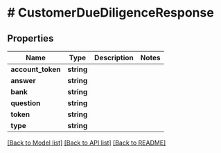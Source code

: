 # # CustomerDueDiligenceResponse

## Properties

Name | Type | Description | Notes
------------ | ------------- | ------------- | -------------
**account_token** | **string** |  |
**answer** | **string** |  |
**bank** | **string** |  |
**question** | **string** |  |
**token** | **string** |  |
**type** | **string** |  |

[[Back to Model list]](../../README.md#models) [[Back to API list]](../../README.md#endpoints) [[Back to README]](../../README.md)
